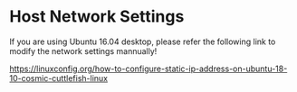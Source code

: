 # Host Network Settings

If you are using Ubuntu 16.04 desktop, please refer the following link to modify the network settings mannually!

https://linuxconfig.org/how-to-configure-static-ip-address-on-ubuntu-18-10-cosmic-cuttlefish-linux
